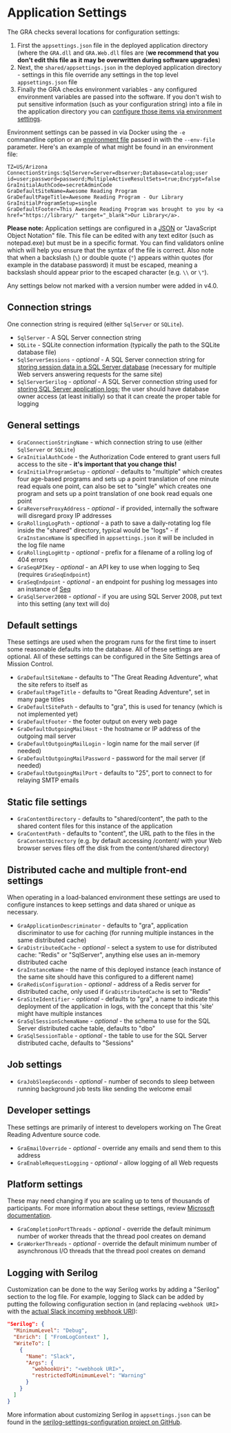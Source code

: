 # Application Settings

The GRA checks several locations for configuration settings:

1. First the `appsettings.json` file in the deployed application directory (where the `GRA.dll` and `GRA.Web.dll` files are (**we recommend that you don't edit this file as it may be overwritten during software upgrades**)
2. Next, the `shared/appsettings.json` in the deployed application directory - settings in this file override any settings in the top level `appsettings.json` file
3. Finally the GRA checks environment variables - any configured environment variables are passed into the software. If you don't wish to put sensitive information (such as your configuration string) into a file in the application directory you can [configure those items via environment settings](https://docs.microsoft.com/en-us/aspnet/core/fundamentals/configuration/#environment-variables-configuration-provider).

Environment settings can be passed in via Docker using the `-e` commandline option or an [environment file](https://docs.docker.com/engine/reference/commandline/run/#set-environment-variables--e---env---env-file) passed in with the `--env-file` parameter. Here's an example of what might be found in an environment file:

```
TZ=US/Arizona
ConnectionStrings:SqlServer=Server=dbserver;Database=catalog;user id=user;password=password;MultipleActiveResultSets=true;Encrypt=false
GraInitialAuthCode=secretAdminCode
GraDefaultSiteName=Awesome Reading Program
GraDefaultPageTitle=Awesome Reading Program - Our Library
GraInitialProgramSetup=single
GraDefaultFooter=This Awesome Reading Program was brought to you by <a href="https://library/" target="_blank">Our Library</a>.
```

**Please note:** Application settings are configured in a [JSON](https://json.org/example.html) or "JavaScript Object Notation" file. This file can be edited with any text editor (such as notepad.exe) but must be in a specific format. You can find validators online which will help you ensure that the syntax of the file is correct. Also note that when a backslash (`\`) or double quote (`"`) appears within quotes (for example in the database password) it must be escaped, meaning a backslash should appear prior to the escaped character (e.g. `\\` or `\"`).

Any settings below not marked with a version number were added in v4.0.

## Connection strings

One connection string is required (either `SqlServer` or `SQLite`).

- `SqlServer` - A SQL Server connection string
- `SQLite` - SQLite connection information (typically the path to the SQLite database file)
- `SqlServerSessions` - _optional_ - A SQL Server connection string for [storing session data in a SQL Server database](https://docs.microsoft.com/en-us/aspnet/core/performance/caching/distributed#using-a-sql-server-distributed-cache) (necessary for multiple Web servers answering requests for the same site)
- `SqlServerSerilog` - _optional_ - A SQL Server connection string used for [storing SQL Server application logs](https://github.com/serilog/serilog-sinks-mssqlserver); the user should have database owner access (at least initially) so that it can create the proper table for logging

## General settings

- `GraConnectionStringName` - which connection string to use (either `SqlServer` or `SQLite`)
- `GraInitialAuthCode` - the Authorization Code entered to grant users full access to the site - **it's important that you change this!**
- `GraInitialProgramSetup` - _optional_ - defaults to "multiple" which creates four age-based programs and sets up a point translation of one minute read equals one point, can also be set to "single" which creates one program and sets up a point translation of one book read equals one point
- `GraReverseProxyAddress` - _optional_ - if provided, internally the software will disregard proxy IP addresses
- `GraRollingLogPath` - _optional_ - a path to save a daily-rotating log file inside the "shared" directory, typical would be "logs" - if `GraInstanceName` is specified in `appsettings.json` it will be included in the log file name
- `GraRollingLogHttp` - _optional_ - prefix for a filename of a rolling log of 404 errors
- `GraSeqAPIKey` - _optional_ - an API key to use when logging to Seq (requires `GraSeqEndpoint`)
- `GraSeqEndpoint` - _optional_ - an endpoint for pushing log messages into an instance of [Seq](https://datalust.co/seq)
- `GraSqlServer2008` - _optional_ - if you are using SQL Server 2008, put text into this setting (any text will do)

## Default settings

These settings are used when the program runs for the first time to insert some reasonable defaults into the database. All of these settings are optional. All of these settings can be configured in the Site Settings area of Mission Control.

- `GraDefaultSiteName` - defaults to "The Great Reading Adventure", what the site refers to itself as
- `GraDefaultPageTitle` - defaults to "Great Reading Adventure", set in many page titles
- `GraDefaultSitePath` - defaults to "gra", this is used for tenancy (which is not implemented yet)
- `GraDefaultFooter` - the footer output on every web page
- `GraDefaultOutgoingMailHost` - the hostname or IP address of the outgoing mail server
- `GraDefaultOutgoingMailLogin` - login name for the mail server (if needed)
- `GraDefaultOutgoingMailPassword` - password for the mail server (if needed)
- `GraDefaultOutgoingMailPort` - defaults to "25", port to connect to for relaying SMTP emails

## Static file settings

- `GraContentDirectory` - defaults to "shared/content", the path to the shared content files for this instance of the application
- `GraContentPath` - defaults to "content", the URL path to the files in the `GraContentDirectory` (e.g. by default accessing /content/ with your Web browser serves files off the disk from the content/shared directory)

## Distributed cache and multiple front-end settings

When operating in a load-balanced environment these settings are used to configure instances to keep settings and data shared or unique as necessary.

- `GraApplicationDescriminator` - defaults to "gra", application discriminator to use for caching (for running multiple instances in the same distributed cache)
- `GraDistributedCache` - _optional_ - select a system to use for distributed cache: "Redis" or "SqlServer", anything else uses an in-memory distributed cache
- `GraInstanceName` - the name of this deployed instance (each instance of the same site should have this configured to a different name)
- `GraRedisConfiguration` - _optional_ - address of a Redis server for distributed cache, only used if `GraDistributedCache` is set to "Redis"
- `GraSiteIdentifier` - _optional_ - defaults to "gra", a name to indicate this deployment of the application in logs, with the concept that this 'site' might have multiple instances
- `GraSqlSessionSchemaName` - _optional_ - the schema to use for the SQL Server distributed cache table, defaults to "dbo"
- `GraSqlSessionTable` - _optional_ - the table to use for the SQL Server distributed cache, defaults to "Sessions"

## Job settings

- `GraJobSleepSeconds` - _optional_ - number of seconds to sleep between running background job tests like sending the welcome email

## Developer settings

These settings are primarily of interest to developers working on The Great Reading Adventure source code.

- `GraEmailOverride` - _optional_ - override any emails and send them to this address
- `GraEnableRequestLogging` - _optional_ - allow logging of all Web requests

## Platform settings

These may need changing if you are scaling up to tens of thousands of participants. For more information about these settings, review [Microsoft documentation](https://learn.microsoft.com/en-us/dotnet/api/system.threading.threadpool.setminthreads).

- `GraCompletionPortThreads` - _optional_ - override the default minimum number of worker threads that the thread pool creates on demand
- `GraWorkerThreads` - _optional_ - override the default minimum number of asynchronous I/O threads that the thread pool creates on demand

## Logging with Serilog

Customization can be done to the way Serilog works by adding a "Serilog" section to the log file. For example, logging to Slack can be added by putting the following configuration section in (and replacing `<webhook URI>` with the [actual Slack incoming webhook URI](https://my.slack.com/services/new/incoming-webhook/)):

```json
"Serilog": {
  "MinimumLevel": "Debug",
  "Enrich": [ "FromLogContext" ],
  "WriteTo": [
    {
      "Name": "Slack",
      "Args": {
        "webhookUri": "<webhook URI>",
        "restrictedToMinimumLevel": "Warning"
      }
    }
  ]
}
```

More information about customizing Serilog in `appsettings.json` can be found in the [serilog-settings-configuration project on GitHub](https://github.com/serilog/serilog-settings-configuration).
